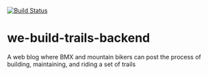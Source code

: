 
[![Build Status](https://travis-ci.org/dbecker4130/we-build-trails-backend.svg?branch=master)](https://travis-ci.org/dbecker4130/we-build-trails-backend)

# we-build-trails-backend
A web blog where BMX and mountain bikers can post the process of building, maintaining, and riding a set of trails
